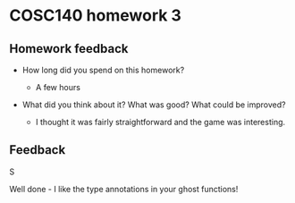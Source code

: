 # COSC140 homework 3

## Homework feedback

 * How long did you spend on this homework?
   * A few hours

 * What did you think about it?  What was good?  What could be improved?
   * I thought it was fairly straightforward and the game was interesting.

## Feedback

S

Well done - I like the type annotations in your ghost functions!


